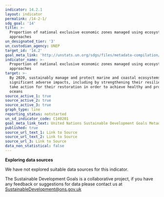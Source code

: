 ```yaml
---
indicator: 14.2.1
layout: indicator
permalink: /14-2-1/
sdg_goal: '14'
title: >-
  Proportion of national exclusive economic zones managed using ecosystem-based
  approaches
un_designated_tier: '3'
un_custodian_agency: UNEP
target_id: '14.2'
goal_meta_link: 'http://unstats.un.org/sdgs/files/metadata-compilation/Metadata-Goal-14.pdf'
indicator_name: >-
  Proportion of national exclusive economic zones managed using ecosystem-based
  approaches
target: >-
  By 2020, sustainably manage and protect marine and coastal ecosystems to avoid
  significant adverse impacts, including by strengthening their resilience, and
  take action for their restoration in order to achieve healthy and productive
  oceans
source_active_1: true
source_active_2: true
source_active_3: true
graph_type: line
reporting_status: notstarted
un_sd_indicator_code: C140201
goal_meta_link_text: United Nations Sustainable Development Goals Metadata (pdf 288kB)
published: true
source_url_text_1: Link to Source
source_url_text_2: Link to Source
source_url_3: Link to Source
data_non_statistical: false
---
```

**Exploring data sources**

We have not explored suitable data sources for this indicator. 

The Sustainable Development Goals is a collaborative project, if you have any feedback or suggestions for data please contact us at <SustainableDevelopment@ons.gov.uk>
